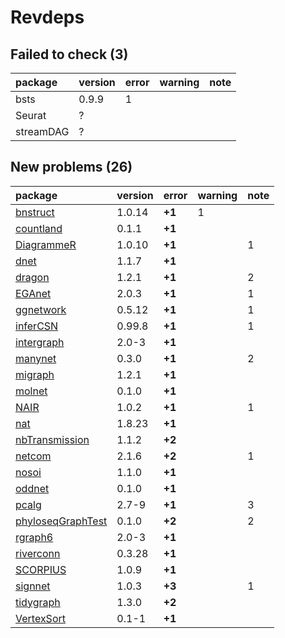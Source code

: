 # Revdeps

## Failed to check (3)

|package   |version |error |warning |note |
|:---------|:-------|:-----|:-------|:----|
|bsts      |0.9.9   |1     |        |     |
|Seurat    |?       |      |        |     |
|streamDAG |?       |      |        |     |

## New problems (26)

|package           |version |error  |warning |note |
|:-----------------|:-------|:------|:-------|:----|
|[bnstruct](problems.md#bnstruct)|1.0.14  |__+1__ |1       |     |
|[countland](problems.md#countland)|0.1.1   |__+1__ |        |     |
|[DiagrammeR](problems.md#diagrammer)|1.0.10  |__+1__ |        |1    |
|[dnet](problems.md#dnet)|1.1.7   |__+1__ |        |     |
|[dragon](problems.md#dragon)|1.2.1   |__+1__ |        |2    |
|[EGAnet](problems.md#eganet)|2.0.3   |__+1__ |        |1    |
|[ggnetwork](problems.md#ggnetwork)|0.5.12  |__+1__ |        |1    |
|[inferCSN](problems.md#infercsn)|0.99.8  |__+1__ |        |1    |
|[intergraph](problems.md#intergraph)|2.0-3   |__+1__ |        |     |
|[manynet](problems.md#manynet)|0.3.0   |__+1__ |        |2    |
|[migraph](problems.md#migraph)|1.2.1   |__+1__ |        |     |
|[molnet](problems.md#molnet)|0.1.0   |__+1__ |        |     |
|[NAIR](problems.md#nair)|1.0.2   |__+1__ |        |1    |
|[nat](problems.md#nat)|1.8.23  |__+1__ |        |     |
|[nbTransmission](problems.md#nbtransmission)|1.1.2   |__+2__ |        |     |
|[netcom](problems.md#netcom)|2.1.6   |__+2__ |        |1    |
|[nosoi](problems.md#nosoi)|1.1.0   |__+1__ |        |     |
|[oddnet](problems.md#oddnet)|0.1.0   |__+1__ |        |     |
|[pcalg](problems.md#pcalg)|2.7-9   |__+1__ |        |3    |
|[phyloseqGraphTest](problems.md#phyloseqgraphtest)|0.1.0   |__+2__ |        |2    |
|[rgraph6](problems.md#rgraph6)|2.0-3   |__+1__ |        |     |
|[riverconn](problems.md#riverconn)|0.3.28  |__+1__ |        |     |
|[SCORPIUS](problems.md#scorpius)|1.0.9   |__+1__ |        |     |
|[signnet](problems.md#signnet)|1.0.3   |__+3__ |        |1    |
|[tidygraph](problems.md#tidygraph)|1.3.0   |__+2__ |        |     |
|[VertexSort](problems.md#vertexsort)|0.1-1   |__+1__ |        |     |

